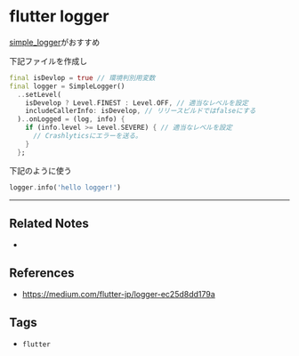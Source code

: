 # flutter logger
[simple_logger](https://pub.dev/packages/simple_logger)がおすすめ

下記ファイルを作成し
```dart:logger.dart
final isDevlop = true // 環境判別用変数
final logger = SimpleLogger()
  ..setLevel(
    isDevelop ? Level.FINEST : Level.OFF, // 適当なレベルを設定
    includeCallerInfo: isDevelop, // リリースビルドではfalseにする
  )..onLogged = (log, info) {
    if (info.level >= Level.SEVERE) { // 適当なレベルを設定
      // Crashlyticsにエラーを送る。
    }
  };
```

下記のように使う
```dart
logger.info('hello logger!')
```

---
## Related Notes
- 

## References
- https://medium.com/flutter-jp/logger-ec25d8dd179a

## Tags
- `flutter`
